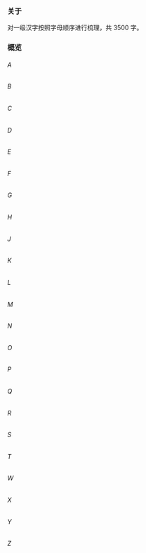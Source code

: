 ### 关于

对一级汉字按照字母顺序进行梳理，共 3500 字。

### 概览

###### A

###### B

###### C

###### D

###### E

###### F

###### G

###### H

###### J

###### K

###### L

###### M

###### N

###### O

###### P

###### Q

###### R

###### S

###### T

###### W

###### X

###### Y

###### Z
